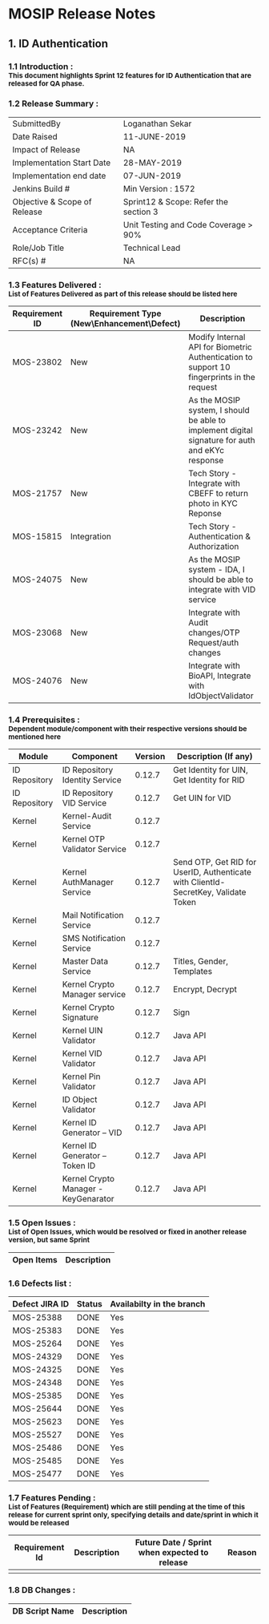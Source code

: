 # MOSIP Release Notes
## 1. ID Authentication

### 1.1 Introduction : <br><sub>This document highlights Sprint 12 features for ID Authentication that are released for QA phase.</sub></br>

### 1.2 Release Summary : 
|         |          |
|----------|----------|
SubmittedBy|Loganathan Sekar
Date Raised | 11-JUNE-2019
Impact of Release|NA
Implementation Start Date |28-MAY-2019
Implementation end date	|07-JUN-2019
Jenkins Build #	|Min Version : 1572
Objective & Scope of Release| Sprint12 & Scope: Refer the section 3
Acceptance Criteria	| Unit Testing and Code Coverage > 90%
Role/Job Title|Technical Lead
RFC(s) #|	NA


### 1.3 Features Delivered : <br><sub>List of Features Delivered as part of this release should be listed here</sub></br>
Requirement ID | Requirement Type <br>(New\\Enhancement\\Defect)</br> | Description
-----|----------|-------------
MOS-23802|New|Modify Internal API for Biometric Authentication to support 10 fingerprints in the request
MOS-23242|New|As the MOSIP system, I should be able to implement digital signature for auth and eKYc response
MOS-21757|New|Tech Story - Integrate with CBEFF to return photo in KYC Reponse
MOS-15815|Integration|Tech Story - Authentication & Authorization
MOS-24075|New|As the MOSIP system - IDA, I should be able to integrate with VID service
MOS-23068|New|Integrate with Audit changes/OTP Request/auth changes
MOS-24076|New|Integrate with BioAPI, Integrate with IdObjectValidator


### 1.4 Prerequisites : <br><sub>Dependent module/component with their respective versions should be mentioned here</sub></br>
Module|Component|Version|Description (If any)
-----|-------------|----------------|--------------
ID Repository|ID Repository Identity Service|0.12.7|Get Identity for UIN, Get Identity for RID
ID Repository|ID Repository VID Service|0.12.7|Get UIN for VID
Kernel|Kernel-Audit Service|0.12.7| 
Kernel|Kernel OTP Validator Service|0.12.7|
Kernel|Kernel AuthManager Service|0.12.7|Send OTP, Get RID for UserID, Authenticate with ClientId-SecretKey, Validate Token
Kernel|Mail Notification Service|0.12.7|
Kernel|SMS Notification Service|0.12.7|
Kernel|Master Data Service|0.12.7|Titles, Gender, Templates
Kernel|Kernel Crypto Manager service|0.12.7|Encrypt, Decrypt
Kernel|Kernel Crypto Signature|0.12.7|Sign
Kernel|Kernel UIN Validator|0.12.7|Java API
Kernel|Kernel VID Validator|0.12.7|Java API
Kernel|Kernel Pin Validator|0.12.7|Java API
Kernel|ID Object Validator|0.12.7|Java API
Kernel|Kernel ID Generator – VID|0.12.7|Java API
Kernel|Kernel ID Generator – Token ID|0.12.7|Java API
Kernel|Kernel Crypto Manager - KeyGenarator|0.12.7|Java API

### 1.5 Open Issues : <br><sub>List of Open Issues, which would be resolved or fixed in another release version, but same Sprint</sub></br>
Open Items|Description
-----------------|----------------------

### 1.6 Defects list :
Defect JIRA ID|Status|Availabilty in the branch
---------------|-------------|------------------
MOS-25388|DONE|Yes
MOS-25383|DONE|Yes
MOS-25264|DONE|Yes
MOS-24329|DONE|Yes
MOS-24325|DONE|Yes
MOS-24348|DONE|Yes
MOS-25385|DONE|Yes
MOS-25644|DONE|Yes
MOS-25623|DONE|Yes
MOS-25527|DONE|Yes
MOS-25486|DONE|Yes
MOS-25485|DONE|Yes
MOS-25477|DONE|Yes

### 1.7 Features Pending : <br><sub>List of Features (Requirement) which are still pending at the time of this release for current sprint only, specifying details and date/sprint in which it would be released</sub></br>
Requirement Id|Description|Future Date / Sprint when expected to release | Reason
--------------|-----------|-----------|-------------
|||


### 1.8 DB Changes :
|DB Script Name|Description|
|---------------|-------------|




